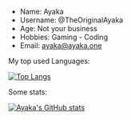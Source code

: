 - Name: Ayaka
- Username: @TheOriginalAyaka
- Age: Not your business
- Hobbies: Gaming - Coding
- Email: ayaka@ayaka.one

My top used Languages:

[![Top Langs](https://git-stats.ayaka.one/api/top-langs?username=theoriginalayaka&layout=compact&theme=synthwave&langs_count=6)](https://github.com/theoriginalayaka)

Some stats:

[![Ayaka's GitHub stats](https://git-stats.ayaka.one/api?username=theoriginalayaka&theme=synthwave&count_private=true&show_icons=true)](https://github.com/theoriginalayaka)
